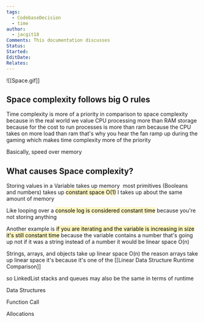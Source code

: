 ```yaml
---
tags:
  - CodebaseDecision
  - time
author:
  - jacgit18
Comments: This documentation discusses
Status: 
Started: 
EditDate: 
Relates:
---
```

![[Space.gif]]
## Space complexity follows big O rules 

Time complexity is more of a priority in comparison to space complexity because in the real world we value CPU processing more than RAM storage because for the cost to run processes is more than ram because the CPU takes on more load than ram that's why you hear the fan ramp up during the gaming which makes time complexity more of the priority 

Basically, speed over memory 

## What causes Space complexity? 

Storing values in a Variable takes up memory  most primitives (Booleans and numbers) takes up <mark style="background: #FFF3A3A6;">constant space O(1)</mark> I takes up about the same amount of memory 

Like looping over a <mark style="background: #FFF3A3A6;">console log is considered constant time</mark> because you're not storing anything 

Another example is <mark style="background: #FFF3A3A6;">if you are iterating and the variable is increasing in size it's still constant time</mark> because the variable contains a number that's going up not if it was a string instead of a number it would be linear space O(n) 

Strings, arrays, and objects take up linear space O(n) the reason arrays take up linear space it's because it's one of the [[Linear Data Structure Runtime Comparison]]

so LinkedList stacks and queues may also be the same in terms of runtime

Data Structures 

Function Call 

Allocations
